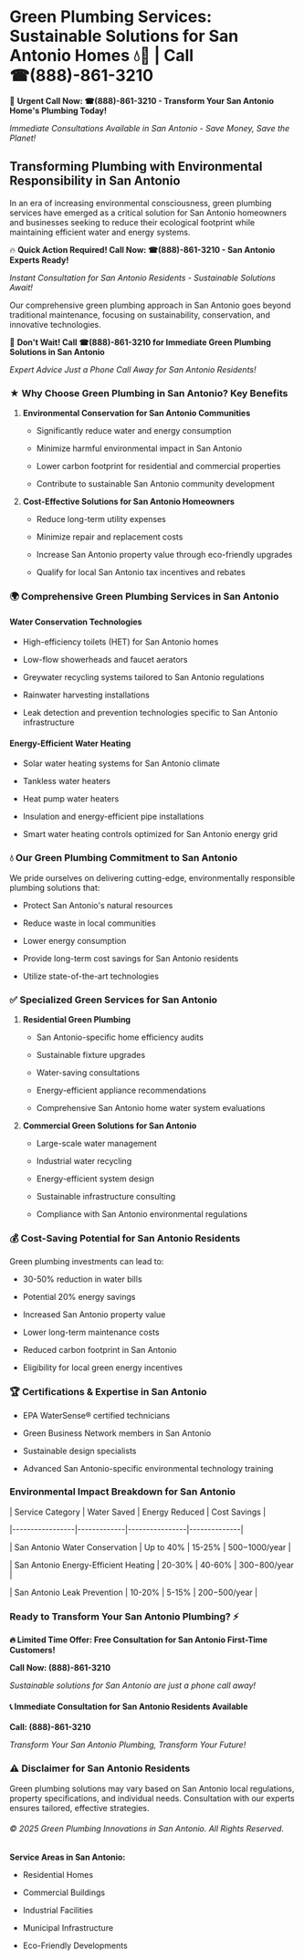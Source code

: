 # Green Plumbing Services: Sustainable Solutions for San Antonio Homes 💧🌿 | Call ☎(888)-861-3210

🚨 **Urgent Call Now: ☎(888)-861-3210 - Transform Your San Antonio Home's Plumbing Today!**
*Immediate Consultations Available in San Antonio - Save Money, Save the Planet!*

## Transforming Plumbing with Environmental Responsibility in San Antonio

In an era of increasing environmental consciousness, green plumbing services have emerged as a critical solution for San Antonio homeowners and businesses seeking to reduce their ecological footprint while maintaining efficient water and energy systems. 

🔥 **Quick Action Required! Call Now: ☎(888)-861-3210 - San Antonio Experts Ready!**
*Instant Consultation for San Antonio Residents - Sustainable Solutions Await!*

Our comprehensive green plumbing approach in San Antonio goes beyond traditional maintenance, focusing on sustainability, conservation, and innovative technologies.

🚨 **Don't Wait! Call ☎(888)-861-3210 for Immediate Green Plumbing Solutions in San Antonio**
*Expert Advice Just a Phone Call Away for San Antonio Residents!*

### ★ Why Choose Green Plumbing in San Antonio? Key Benefits

1. **Environmental Conservation for San Antonio Communities** 
   - Significantly reduce water and energy consumption
   - Minimize harmful environmental impact in San Antonio
   - Lower carbon footprint for residential and commercial properties
   - Contribute to sustainable San Antonio community development

2. **Cost-Effective Solutions for San Antonio Homeowners** 
   - Reduce long-term utility expenses
   - Minimize repair and replacement costs
   - Increase San Antonio property value through eco-friendly upgrades
   - Qualify for local San Antonio tax incentives and rebates

### 🌍 Comprehensive Green Plumbing Services in San Antonio

#### Water Conservation Technologies
- High-efficiency toilets (HET) for San Antonio homes
- Low-flow showerheads and faucet aerators
- Greywater recycling systems tailored to San Antonio regulations
- Rainwater harvesting installations
- Leak detection and prevention technologies specific to San Antonio infrastructure

#### Energy-Efficient Water Heating
- Solar water heating systems for San Antonio climate
- Tankless water heaters
- Heat pump water heaters
- Insulation and energy-efficient pipe installations
- Smart water heating controls optimized for San Antonio energy grid

### 💧 Our Green Plumbing Commitment to San Antonio

We pride ourselves on delivering cutting-edge, environmentally responsible plumbing solutions that:
- Protect San Antonio's natural resources
- Reduce waste in local communities
- Lower energy consumption
- Provide long-term cost savings for San Antonio residents
- Utilize state-of-the-art technologies

### ✅ Specialized Green Services for San Antonio

1. **Residential Green Plumbing**
   - San Antonio-specific home efficiency audits
   - Sustainable fixture upgrades
   - Water-saving consultations
   - Energy-efficient appliance recommendations
   - Comprehensive San Antonio home water system evaluations

2. **Commercial Green Solutions for San Antonio**
   - Large-scale water management
   - Industrial water recycling
   - Energy-efficient system design
   - Sustainable infrastructure consulting
   - Compliance with San Antonio environmental regulations

### 💰 Cost-Saving Potential for San Antonio Residents

Green plumbing investments can lead to:
- 30-50% reduction in water bills
- Potential 20% energy savings
- Increased San Antonio property value
- Lower long-term maintenance costs
- Reduced carbon footprint in San Antonio
- Eligibility for local green energy incentives

### 🏆 Certifications & Expertise in San Antonio

- EPA WaterSense® certified technicians
- Green Business Network members in San Antonio
- Sustainable design specialists
- Advanced San Antonio-specific environmental technology training

### Environmental Impact Breakdown for San Antonio

| Service Category | Water Saved | Energy Reduced | Cost Savings |
|-----------------|-------------|----------------|--------------|
| San Antonio Water Conservation | Up to 40% | 15-25% | $500-$1000/year |
| San Antonio Energy-Efficient Heating | 20-30% | 40-60% | $300-$800/year |
| San Antonio Leak Prevention | 10-20% | 5-15% | $200-$500/year |

### Ready to Transform Your San Antonio Plumbing? ⚡

**🔥 Limited Time Offer: Free Consultation for San Antonio First-Time Customers!**

**Call Now: (888)-861-3210**
*Sustainable solutions for San Antonio are just a phone call away!*

#### 📞 Immediate Consultation for San Antonio Residents Available

**Call: (888)-861-3210**
*Transform Your San Antonio Plumbing, Transform Your Future!*

### ⚠️ Disclaimer for San Antonio Residents

Green plumbing solutions may vary based on San Antonio local regulations, property specifications, and individual needs. Consultation with our experts ensures tailored, effective strategies.

###### © 2025 Green Plumbing Innovations in San Antonio. All Rights Reserved.

**Service Areas in San Antonio:** 
- Residential Homes
- Commercial Buildings
- Industrial Facilities
- Municipal Infrastructure
- Eco-Friendly Developments